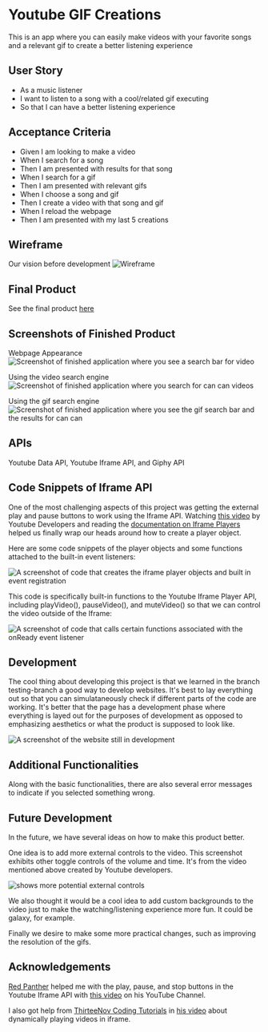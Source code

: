 # Youtube GIF Creations

This is an app where you can easily make videos with your favorite songs
and a relevant gif to create a better listening experience

## User Story

- As a music listener
- I want to listen to a song with a cool/related gif executing
- So that I can have a better listening experience

## Acceptance Criteria

- Given I am looking to make a video
- When I search for a song
- Then I am presented with results for that song
- When I search for a gif
- Then I am presented with relevant gifs
- When I choose a song and gif
- Then I create a video with that song and gif
- When I reload the webpage
- Then I am presented with my last 5 creations

## Wireframe

Our vision before development
![Wireframe](./assets/images/screenshot.png)

## Final Product

See the final product [here](https://dltorrise.github.io/Youtube-Gif-Creations/)

## Screenshots of Finished Product

Webpage Appearance
![Screenshot of finished application where you see a search bar for video](./assets/images/finished-project.png)

Using the video search engine
![Screenshot of finished application where you search for can can videos](./assets/images/finished-product-3.png)

Using the gif search engine
![Screenshot of finished application where you see the gif search bar and the results for can can](./assets/images/finished-product-2.png)

## APIs

Youtube Data API, Youtube Iframe API, and Giphy API

## Code Snippets of Iframe API

One of the most challenging aspects of this project was getting the external play and pause buttons to work using the Iframe API. Watching [this video](https://www.youtube.com/watch?v=bHQqvYy5KYo) by Youtube Developers and reading the [documentation on Iframe Players](https://developers.google.com/youtube/iframe_api_reference) helped us finally wrap our heads around how to create a player object. 

Here are some code snippets of the player objects and some functions attached to the built-in event listeners:

![A screenshot of code that creates the iframe player objects and built in event registration](./assets/images/code-snippet-1.png)

This code is specifically built-in functions to the Youtube Iframe Player API, including playVideo(), pauseVideo(), and muteVideo() so that we can control the video outside of the Iframe:

![A screenshot of code that calls certain functions associated with the onReady event listener](./assets/images/code-snippet-2.png)

## Development

The cool thing about developing this project is that we learned in the branch testing-branch a good way to develop websites. It's best to lay everything out so that you can simulataneously check if different parts of the code are working. It's better that the page has a development phase where everything is layed out for the purposes of development as opposed to emphasizing aesthetics or what the product is supposed to look like.

![A screenshot of the website still in development](./assets/images/development.png)

## Additional Functionalities

Along with the basic functionalities, there are also several error messages to indicate if you selected something wrong.

## Future Development

In the future, we have several ideas on how to make this product better. 

One idea is to add more external controls to the video. This screenshot exhibits other toggle controls of the volume and time. It's from the video mentioned above created by Youtube developers.

![shows more potential external controls](./assets/images/toggles.png)

We also thought it would be a cool idea to add custom backgrounds to the video just to make the watching/listening experience more fun. It could be galaxy, for example. 

Finally we desire to make some more practical changes, such as improving the resolution of the gifs. 

## Acknowledgements

[Red Panther](https://www.youtube.com/c/redpantherio) helped me with the play, pause, and stop buttons in the Youtube Iframe API with [this video](https://www.youtube.com/watch?v=5Y-aYA6YLlg) on his YouTube Channel. 

I also got help from [ThirteeNov Coding Tutorials](https://www.youtube.com/@ThirteeNov) in [his video](https://www.youtube.com/watch?v=QkWOaqGn9Vg&t=183s) about dynamically playing videos in iframe. 